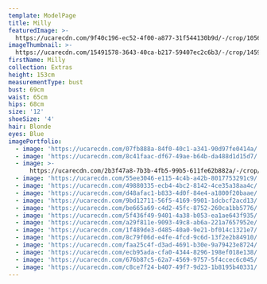 ```yaml
---
template: ModelPage
title: Milly
featuredImage: >-
  https://ucarecdn.com/9f40c196-ec52-4f00-a877-31f544130b9d/-/crop/1056x392/0,29/-/preview/
imageThumbnail: >-
  https://ucarecdn.com/15491578-3643-40ca-b217-59407ec2c6b3/-/crop/1459x2051/72,0/-/preview/
firstName: Milly
collection: Extras
height: 153cm
measurementType: bust
bust: 69cm
waist: 65cm
hips: 68cm
size: '12'
shoeSize: '4'
hair: Blonde
eyes: Blue
imagePortfolio:
  - image: 'https://ucarecdn.com/07fb888a-84f0-40c1-a341-90d97fe0414a/'
  - image: 'https://ucarecdn.com/8c41faac-df67-49ae-b64b-da488d1d15d7/'
  - image: >-
      https://ucarecdn.com/2b3f47a8-7b3b-4fb5-99b5-611fe62b882a/-/crop/1242x994/0,652/-/preview/
  - image: 'https://ucarecdn.com/55ee3046-e115-4c4b-a42b-8017753291c9/'
  - image: 'https://ucarecdn.com/49880335-ecb4-4bc2-8142-4ce35a38aa4c/'
  - image: 'https://ucarecdn.com/d48afac1-b833-4d0f-84e4-a1800f20baae/'
  - image: 'https://ucarecdn.com/9bd12711-56f5-4169-9901-1dcbcf2acd13/'
  - image: 'https://ucarecdn.com/be665a69-c4d2-45fc-8752-260ca1bb5776/'
  - image: 'https://ucarecdn.com/5f436f49-9401-4a38-b053-ea1ae643f935/'
  - image: 'https://ucarecdn.com/a29f811e-9093-49c8-ab6a-221a7657952e/'
  - image: 'https://ucarecdn.com/1f489de3-d485-40a0-9e21-bf014c1321e7/'
  - image: 'https://ucarecdn.com/8c79f06d-e4fe-4fcd-9c6d-13f2e2b84910/'
  - image: 'https://ucarecdn.com/faa25c4f-d3ad-4691-b30e-9a79423e8724/'
  - image: 'https://ucarecdn.com/ecb95ada-cfa0-4344-8296-198ef018e138/'
  - image: 'https://ucarecdn.com/676b87c5-62a7-4569-9757-5f4ccec6c045/'
  - image: 'https://ucarecdn.com/c8ce7f24-b407-49f7-9d23-1b8195b40331/'
---
```



